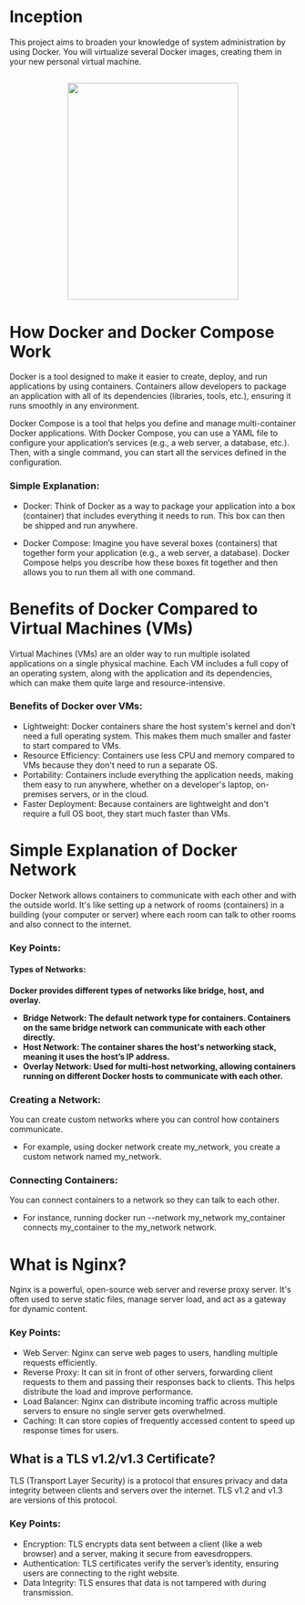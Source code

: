 # Inception

This project aims to broaden your knowledge of system administration by using Docker.
You will virtualize several Docker images, creating them in your new personal virtual
machine.

<h2 align="center"> <img src="https://github.com/OsemaFadhel/Inception/tree/main/img/inc.png" width="300" height="380" /> </h2>

# How Docker and Docker Compose Work

Docker is a tool designed to make it easier to create, deploy, and run applications by using containers. Containers allow developers to package an application with all of its dependencies (libraries, tools, etc.), ensuring it runs smoothly in any environment. <br>

Docker Compose is a tool that helps you define and manage multi-container Docker applications. With Docker Compose, you can use a YAML file to configure your application’s services (e.g., a web server, a database, etc.). Then, with a single command, you can start all the services defined in the configuration. <br>

<h3 align="left"> Simple Explanation: </h3>

- Docker: Think of Docker as a way to package your application into a box (container) that includes everything it needs to run. This box can then be shipped and run anywhere.

- Docker Compose: Imagine you have several boxes (containers) that together form your application (e.g., a web server, a database). Docker Compose helps you describe how these boxes fit together and then allows you to run them all with one command.<br>

# Benefits of Docker Compared to Virtual Machines (VMs)

Virtual Machines (VMs) are an older way to run multiple isolated applications on a single physical machine. Each VM includes a full copy of an operating system, along with the application and its dependencies, which can make them quite large and resource-intensive.

<h3 align="left"> Benefits of Docker over VMs: </h3>

- Lightweight: Docker containers share the host system's kernel and don't need a full operating system. This makes them much smaller and faster to start compared to VMs. <br>
- Resource Efficiency: Containers use less CPU and memory compared to VMs because they don't need to run a separate OS. <br>
- Portability: Containers include everything the application needs, making them easy to run anywhere, whether on a developer's laptop, on-premises servers, or in the cloud. <br>
- Faster Deployment: Because containers are lightweight and don't require a full OS boot, they start much faster than VMs. <br>

# Simple Explanation of Docker Network
Docker Network allows containers to communicate with each other and with the outside world. It's like setting up a network of rooms (containers) in a building (your computer or server) where each room can talk to other rooms and also connect to the internet.

<h3>Key Points:</h3>

<h4>Types of Networks: <h4>

Docker provides different types of networks like bridge, host, and overlay.

- Bridge Network: The default network type for containers. Containers on the same bridge network can communicate with each other directly.
- Host Network: The container shares the host's networking stack, meaning it uses the host’s IP address.
- Overlay Network: Used for multi-host networking, allowing containers running on different Docker hosts to communicate with each other.

<h3>Creating a Network:</h3>

You can create custom networks where you can control how containers communicate.

- For example, using docker network create my_network, you create a custom network named my_network.

<h3> Connecting Containers: </h3>

You can connect containers to a network so they can talk to each other.

- For instance, running docker run --network my_network my_container connects my_container to the my_network network.

# What is Nginx?

Nginx is a powerful, open-source web server and reverse proxy server. It's often used to serve static files, manage server load, and act as a gateway for dynamic content.

<h3>Key Points:</h3>

- Web Server: Nginx can serve web pages to users, handling multiple requests efficiently.
- Reverse Proxy: It can sit in front of other servers, forwarding client requests to them and passing their responses back to clients. This helps distribute the load and improve performance.
- Load Balancer: Nginx can distribute incoming traffic across multiple servers to ensure no single server gets overwhelmed.
- Caching: It can store copies of frequently accessed content to speed up response times for users.

<h2>What is a TLS v1.2/v1.3 Certificate? </h2>

TLS (Transport Layer Security) is a protocol that ensures privacy and data integrity between clients and servers over the internet. TLS v1.2 and v1.3 are versions of this protocol.

<h3>Key Points:</h3>

- Encryption: TLS encrypts data sent between a client (like a web browser) and a server, making it secure from eavesdroppers.
- Authentication: TLS certificates verify the server’s identity, ensuring users are connecting to the right website.
- Data Integrity: TLS ensures that data is not tampered with during transmission.
